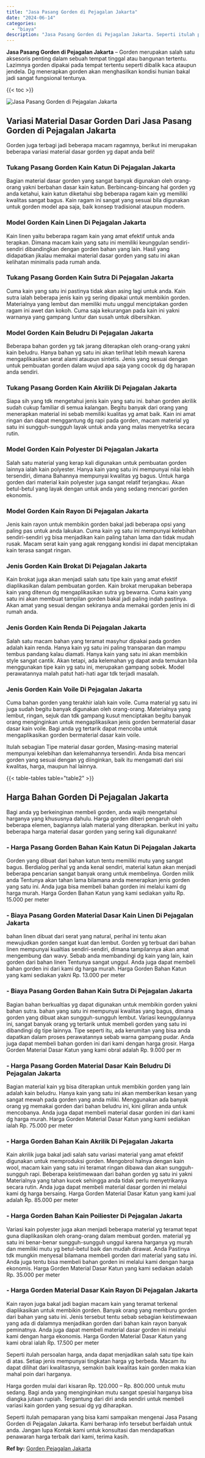 ```yaml
---
title: "Jasa Pasang Gorden di Pejagalan Jakarta"
date: "2024-06-14"
categories: 
  - "biaya"
description: "Jasa Pasang Gorden di Pejagalan Jakarta. Seperti itulah pemaparan yang bisa kami sampaikan mengenai Jasa Pasang Gorden di Pejagalan Jakarta. Kami berharap in..."
---
```


**Jasa Pasang Gorden di Pejagalan Jakarta** – Gorden merupakan salah satu aksesoris penting dalam sebuah tempat tinggal atau bangunan tertentu. Lazimnya gorden dipakai pada tempat tertentu seperti dibalik kaca ataupun jendela. Dg menerapkan gorden akan menghasilkan kondisi hunian bakal jadi sangat fungsional tentunya.

{{< toc >}}

![Jasa Pasang Gorden di Pejagalan Jakarta](/images/pasang-gorden-murah05.png)

## Variasi Material Dasar Gorden Dari Jasa Pasang Gorden di Pejagalan Jakarta

Gorden juga terbagi jadi beberapa macam ragamnya, berikut ini merupakan beberapa variasi material dasar gorden yg dapat anda beli!

### Tukang Pasang Gorden Kain Katun Di Pejagalan Jakarta

Bagian material dasar gorden yang sangat banyak digunakan oleh orang-orang yakni berbahan dasar kain katun. Berbincang-bincang hal gorden yg anda ketahui, kain katun diketahui sbg beberapa ragam kain yg memiliki kwalitas sangat bagus. Kain ragam ini sangat yang sesuai bila digunakan untuk gorden model apa saja, baik konsep tradisional ataupun modern.

### Model Gorden Kain Linen Di Pejagalan Jakarta

Kain linen yaitu beberapa ragam kain yang amat efektif untuk anda terapkan. Dimana macam kain yang satu ini memiliki keunggulan sendiri-sendiri dibandingkan dengan gorden bahan yang lain. Hasil yang didapatkan jikalau memakai material dasar gorden yang satu ini akan kelihatan minimalis pada rumah anda.

### Tukang Pasang Gorden Kain Sutra Di Pejagalan Jakarta

Cuma kain yang satu ini pastinya tidak akan asing lagi untuk anda. Kain sutra ialah beberapa jenis kain yg sering dipakai untuk membikin gorden. Materialnya yang lembut dan memiliki mutu unggul menciptakan gorden ragam ini awet dan kokoh. Cuma saja kekurangan pada kain ini yakni warnanya yang gampang luntur dan susah untuk dibersihkan.

### Model Gorden Kain Beludru Di Pejagalan Jakarta

Beberapa bahan gorden yg tak jarang diterapkan oleh orang-orang yakni kain beludru. Hanya bahan yg satu ini akan terlihat lebih mewah karena mengaplikasikan serat alami ataupun sintetis. Jenis yang sesuai dengan untuk pembuatan gorden dalam wujud apa saja yang cocok dg dg harapan anda sendiri.

### Tukang Pasang Gorden Kain Akrilik Di Pejagalan Jakarta

Siapa sih yang tdk mengetahui jenis kain yang satu ini. bahan gorden akrilik sudah cukup familiar di semua kalangan. Begitu banyak dari orang yang menerapkan material ini sebab memiliki kualitas yg amat baik. Kain ini amat ringan dan dapat menggantung dg rapi pada gorden, macam material yg satu ini sungguh-sungguh layak untuk anda yang malas menyetrika secara rutin.

### Model Gorden Kain Polyester Di Pejagalan Jakarta

Salah satu material yang kerap kali digunakan untuk pembuatan gorden lainnya ialah kain polyester. Hanya kain yang satu ini mempunyai nilai lebih tersendiri, dimana Bahannya mempunyai kwalitas yg bagus. Untuk harga gorden dari material kain polyester juga sangat relatif terjangkau. Akan betul-betul yang layak dengan untuk anda yang sedang mencari gorden ekonomis.

### Model Gorden Kain Rayon Di Pejagalan Jakarta

Jenis kain rayon untuk membikin gorden bakal jadi beberapa opsi yang paling pas untuk anda lakukan. Cuma kain yg satu ini mempunyai kelebihan sendiri-sendiri yg bisa menjadikan kain paling tahan lama dan tidak mudah rusak. Macam serat kain yang agak renggang kondisi ini dapat menciptakan kain terasa sangat ringan.

### Jenis Gorden Kain Brokat Di Pejagalan Jakarta

Kain brokat juga akan menjadi salah satu tipe kain yang amat efektif diaplikasikan dalam pembuatan gorden. Kain brokat merupakan beberapa kain yang ditenun dg mengaplikasikan sutra yg bewarna. Cuma kain yang satu ini akan membuat tampilan gorden bakal jadi paling indah pastinya. Akan amat yang sesuai dengan sekiranya anda memakai gorden jenis ini di rumah anda.

### Jenis Gorden Kain Renda Di Pejagalan Jakarta

Salah satu macam bahan yang teramat masyhur dipakai pada gorden adalah kain renda. Hanya kain yg satu ini paling transparan dan mampu tembus pandang kalau diamati. Hanya kain yang satu ini akan membikin style sangat cantik. Akan tetapi, ada kelemahan yg dapat anda temukan bila menggunakan tipe kain yg satu ini, merupakan gampang sobek. Model perawatannya malah patut hati-hati agar tdk terjadi masalah.

### Jenis Gorden Kain Voile Di Pejagalan Jakarta

Cuma bahan gorden yang terakhir ialah kain voile. Cuma material yg satu ini juga sudah begitu banyak digunakan oleh orang-orang. Materialnya yang lembut, ringan, sejuk dan tdk gampang kusut menciptakan begitu banyak orang menginginkan untuk mengaplikasikan jenis gorden bermaterial dasar dasar kain voile. Bagi anda yg tertarik dapat mencoba untuk mengaplikasikan gorden bermaterial dasar kain voile.

Itulah sebagian Tipe material dasar gorden, Masing-masing material mempunyai kelebihan dan kelemahannya tersendiri. Anda bisa mencari gorden yang sesuai dengan yg diinginkan, baik itu mengamati dari sisi kwalitas, harga, maupun hal lainnya.

{{< table-tables table="table2" >}}

## Harga Bahan Gorden Di Pejagalan Jakarta

Bagi anda yg berkeinginan membeli gorden, anda wajib mengetahui harganya yang khususnya dahulu. Harga gorden diberi pengaruh oleh beberapa elemen, bagiannya ialah material yang diterapkan. berikut ini yaitu beberapa harga material dasar gorden yang sering kali digunakann!

### \- Harga Pasang Gorden Bahan Kain Katun Di Pejagalan Jakarta

Gorden yang dibuat dari bahan katun tentu memiliki mutu yang sangat bagus. Berdialog perihal yg anda kenal sendiri, material katun akan menjadi beberapa pencarian sangat banyak orang untuk membelinya. Gorden milik anda Tentunya akan tahan lama bilamana anda menerapkan jenis gorden yang satu ini. Anda juga bisa membeli bahan gorden ini melalui kami dg harga murah. Harga Gorden Bahan Katun yang kami sediakan yaitu Rp. 15.000 per meter

### \- Biaya Pasang Gorden Material Dasar Kain Linen Di Pejagalan Jakarta

bahan linen dibuat dari serat yang natural, perihal ini tentu akan mewujudkan gorden sangat kuat dan lembut. Gorden yg terbuat dari bahan linen mempunyai kualtias sendiri-sendiri, dimana tampilannya akan amat mengembung dan wavy. Sebab anda membandingi dg kain yang lain, kain gorden dari bahan linen Tentunya sangat unggul. Anda juga dapat membeli bahan gorden ini dari kami dg harga murah. Harga Gorden Bahan Katun yang kami sediakan yakni Rp. 13.000 per meter

### \- Biaya Pasang Gorden Bahan Kain Sutra Di Pejagalan Jakarta

Bagian bahan berkualtias yg dapat digunakan untuk membikin gorden yakni bahan sutra. bahan yang satu ini mempunyai kwalitas yang bagus, dimana gorden yang dibuat akan sungguh-sungguh lembut. Variasi keunggulannya ini, sangat banyak orang yg tertarik untuk membeli gorden yang satu ini dibandingi dg tipe lainnya. Tipe seperti itu, ada kerumitan yang bisa anda dapatkan dalam proses perawatannya sebab warna gampang pudar. Anda juga dapat membeli bahan gorden ini dari kami dengan harga grosir. Harga Gorden Material Dasar Katun yang kami obral adalah Rp. 9.000 per m

### \- Harga Pasang Gorden Material Dasar Kain Beludru Di Pejagalan Jakarta

Bagian material kain yg bisa diterapkan untuk membikin gorden yang lain adalah kain beludru. Hanya kain yang satu ini akan memberikan kesan yang sangat mewah pada gorden yang anda miliki. Menggunakan ada banyak orang yg memakai gorden dari bahan beludru ini, kini giliran anda untuk mencobanya. Anda juga dapat membeli material dasar gorden ini dari kami dg harga murah. Harga Gorden Material Dasar Katun yang kami sediakan ialah Rp. 75.000 per meter

### \- Harga Gorden Bahan Kain Akrilik Di Pejagalan Jakarta

Kain akrilik juga bakal jadi salah satu variasi material yang amat efektif digunakan untuk memproduksi gorden. Mengobrol halnya dengan kain wool, macam kain yang satu ini teramat ringan dibawa dan akan sungguh-sungguh rapi. Beberapa keistimewaan dari bahan gorden yg satu ini yakni Materialnya yang tahan kucek sehingga anda tidak perlu menyetrikanya secara rutin. Anda juga dapat membeli material dasar gorden ini melalui kami dg harga bersaing. Harga Gorden Material Dasar Katun yang kami jual adalah Rp. 85.000 per meter

### \- Harga Gorden Bahan Kain Poiliester Di Pejagalan Jakarta

Variasi kain polyester juga akan menjadi beberapa material yg teramat tepat guna diaplikasikan oleh orang-orang dalam membuat gorden. material yg satu ini benar-benar sungguh-sungguh unggul karena harganya yg murah dan memiliki mutu yg betul-betul baik dan mudah dirawat. Anda Pastinya tdk mungkin menyesal bilamana membeli gorden dari material yang satu ini. Anda juga tentu bisa membeli bahan gorden ini melalui kami dengan harga ekonomis. Harga Gorden Material Dasar Katun yang kami sediakan adalah Rp. 35.000 per meter

### \- Harga Gorden Material Dasar Kain Rayon Di Pejagalan Jakarta

Kain rayon juga bakal jadi bagian macam kain yang teramat terkenal diaplikasikan untuk membikin gorden. Banyak orang yang memburu gorden dari bahan yang satu ini. Jenis tersebut tentu sebab sebagian keistimewaan yang ada di dalamnya menjadikan gorden dari bahan kain rayon banyak peminatnya. Anda juga dapat membeli material dasar gorden ini melalui kami dengan harga ekonomis. Harga Gorden Material Dasar Katun yang kami obral ialah Rp. 17.500 per meter

Seperti itulah persoalan harga, anda dapat menjadikan salah satu tipe kain di atas. Setiap jenis mempunyai tingkatan harga yg berbeda. Macam itu dapat dilihat dari kwalitasnya, semakin baik kwalitas kain gorden maka kian mahal poin dari harganya.

Harga gorden mulai dari kisaran Rp. 120.000 – Rp. 800.000 untuk mutu sedang. Bagi anda yang menginginkan mutu sangat spesial harganya bisa diangka jutaan rupiah. Tergantung dari diri anda sendiri untuk membeli variasi kain gorden yang sesuai dg yg diharapkan.

Seperti itulah pemaparan yang bisa kami sampaikan mengenai Jasa Pasang Gorden di Pejagalan Jakarta. Kami berharap info tersebut berfaidah untuk anda. Jangan lupa Kontak kami untuk konsultasi dan mendapatkan penawaran harga terbaik dari kami, terima kasih.

**Ref by:**  [Gorden  Pejagalan Jakarta](https://id.wikipedia.org/wiki/Gorden)
